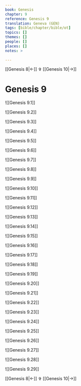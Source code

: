 ```yaml
---
book: Genesis
chapter: 9
reference: Genesis 9
translation: Geneva (GEN)
tags: [bible/chapter/bible/ot]
topics: []
themes: []
people: []
places: []
notes: >
  
---
```


[[Genesis 8|<-]] ✞ [[Genesis 10|->]]

# Genesis 9

![[Genesis 9.1]]

![[Genesis 9.2]]

![[Genesis 9.3]]

![[Genesis 9.4]]

![[Genesis 9.5]]

![[Genesis 9.6]]

![[Genesis 9.7]]

![[Genesis 9.8]]

![[Genesis 9.9]]

![[Genesis 9.10]]

![[Genesis 9.11]]

![[Genesis 9.12]]

![[Genesis 9.13]]

![[Genesis 9.14]]

![[Genesis 9.15]]

![[Genesis 9.16]]

![[Genesis 9.17]]

![[Genesis 9.18]]

![[Genesis 9.19]]

![[Genesis 9.20]]

![[Genesis 9.21]]

![[Genesis 9.22]]

![[Genesis 9.23]]

![[Genesis 9.24]]

![[Genesis 9.25]]

![[Genesis 9.26]]

![[Genesis 9.27]]

![[Genesis 9.28]]

![[Genesis 9.29]]

[[Genesis 8|<-]] ✞ [[Genesis 10|->]]
